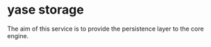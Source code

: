 

# yase storage



The aim of this service is to provide the persistence layer to the core engine.

 
